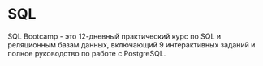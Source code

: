 # SQL
SQL Bootcamp - это 12-дневный практический курс по SQL и реляционным базам данных, включающий 9 интерактивных заданий и полное руководство по работе с PostgreSQL.

